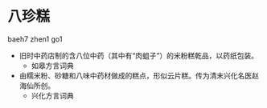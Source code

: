 # 八珍糕
baeh7 zhen1 go1
+ 旧时中药店制的含八位中药（其中有“肉蛆子”）的米粉糕乾品，以药纸包装。
  * 如皋方言词典
+ 由糯米粉、砂糖和八味中药材做成的糕点，形似云片糕。传为清末兴化名医赵海仙所创。
  * 兴化方言词典

